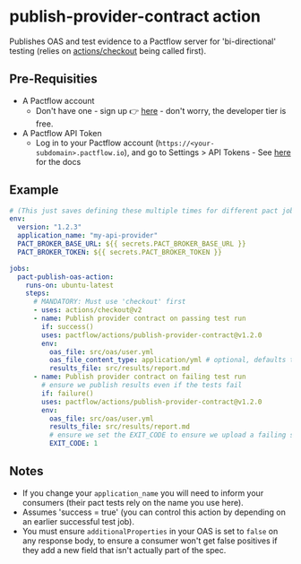 # publish-provider-contract action

Publishes OAS and test evidence to a Pactflow server for 'bi-directional' testing (relies on [actions/checkout](https://github.com/marketplace/actions/checkout) being called first).

## Pre-Requisities

- A Pactflow account
  - Don't have one - sign up 👉 [here](https://pactflow.io/try-for-free) - don't worry, the developer tier is free.
- A Pactflow API Token
  - Log in to your Pactflow account (`https://<your-subdomain>.pactflow.io`), and go to Settings > API Tokens - See [here](/#configuring-your-api-token) for the docs

## Example

```yaml
# (This just saves defining these multiple times for different pact jobs)
env:
  version: "1.2.3"
  application_name: "my-api-provider"
  PACT_BROKER_BASE_URL: ${{ secrets.PACT_BROKER_BASE_URL }}
  PACT_BROKER_TOKEN: ${{ secrets.PACT_BROKER_TOKEN }}

jobs:
  pact-publish-oas-action:
    runs-on: ubuntu-latest
    steps:
      # MANDATORY: Must use 'checkout' first
      - uses: actions/checkout@v2
      - name: Publish provider contract on passing test run
        if: success()
        uses: pactflow/actions/publish-provider-contract@v1.2.0
        env:
          oas_file: src/oas/user.yml
          oas_file_content_type: application/yml # optional, defaults to application/yaml
          results_file: src/results/report.md
      - name: Publish provider contract on failing test run
        # ensure we publish results even if the tests fail
        if: failure()
        uses: pactflow/actions/publish-provider-contract@v1.2.0
        env:
          oas_file: src/oas/user.yml
          results_file: src/results/report.md
          # ensure we set the EXIT_CODE to ensure we upload a failing self-verification result
          EXIT_CODE: 1
```

## Notes

- If you change your `application_name` you will need to inform your consumers (their pact tests rely on the name you use here).
- Assumes 'success = true' (you can control this action by depending on an earlier successful test job).
- You must ensure `additionalProperties` in your OAS is set to `false` on any response body, to ensure a consumer won't get false positives if they add a new field that isn't actually part of the spec.
